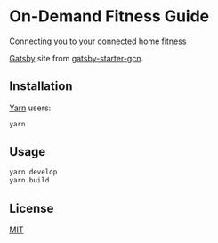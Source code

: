 # On-Demand Fitness Guide

Connecting you to your connected home fitness

[Gatsby](https://www.gatsbyjs.org/) site from [gatsby-starter-gcn](https://github.com/ryanwiemer/gatsby-starter-gcn).

## Installation

[Yarn](https://pip.pypa.io/en/stable/) users:

```bash
yarn
```

## Usage

```bash
yarn develop
yarn build
```

## License
[MIT](https://choosealicense.com/licenses/mit/)

